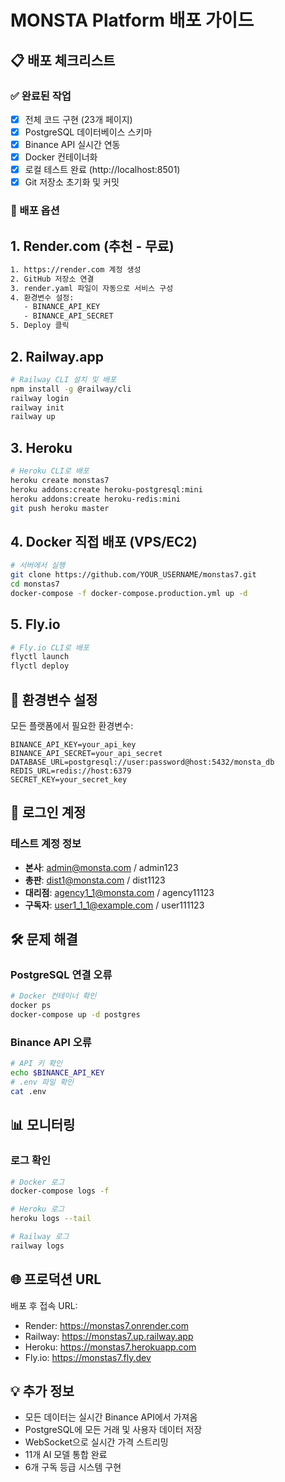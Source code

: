 # MONSTA Platform 배포 가이드

## 📋 배포 체크리스트

### ✅ 완료된 작업
- [x] 전체 코드 구현 (23개 페이지)
- [x] PostgreSQL 데이터베이스 스키마
- [x] Binance API 실시간 연동
- [x] Docker 컨테이너화
- [x] 로컬 테스트 완료 (http://localhost:8501)
- [x] Git 저장소 초기화 및 커밋

### 🚀 배포 옵션

## 1. Render.com (추천 - 무료)
```bash
1. https://render.com 계정 생성
2. GitHub 저장소 연결
3. render.yaml 파일이 자동으로 서비스 구성
4. 환경변수 설정:
   - BINANCE_API_KEY
   - BINANCE_API_SECRET
5. Deploy 클릭
```

## 2. Railway.app
```bash
# Railway CLI 설치 및 배포
npm install -g @railway/cli
railway login
railway init
railway up
```

## 3. Heroku
```bash
# Heroku CLI로 배포
heroku create monstas7
heroku addons:create heroku-postgresql:mini
heroku addons:create heroku-redis:mini
git push heroku master
```

## 4. Docker 직접 배포 (VPS/EC2)
```bash
# 서버에서 실행
git clone https://github.com/YOUR_USERNAME/monstas7.git
cd monstas7
docker-compose -f docker-compose.production.yml up -d
```

## 5. Fly.io
```bash
# Fly.io CLI로 배포
flyctl launch
flyctl deploy
```

## 📝 환경변수 설정

모든 플랫폼에서 필요한 환경변수:
```env
BINANCE_API_KEY=your_api_key
BINANCE_API_SECRET=your_api_secret
DATABASE_URL=postgresql://user:password@host:5432/monsta_db
REDIS_URL=redis://host:6379
SECRET_KEY=your_secret_key
```

## 🔐 로그인 계정

### 테스트 계정 정보
- **본사**: admin@monsta.com / admin123
- **총판**: dist1@monsta.com / dist1123
- **대리점**: agency1_1@monsta.com / agency11123
- **구독자**: user1_1_1@example.com / user111123

## 🛠️ 문제 해결

### PostgreSQL 연결 오류
```bash
# Docker 컨테이너 확인
docker ps
docker-compose up -d postgres
```

### Binance API 오류
```bash
# API 키 확인
echo $BINANCE_API_KEY
# .env 파일 확인
cat .env
```

## 📊 모니터링

### 로그 확인
```bash
# Docker 로그
docker-compose logs -f

# Heroku 로그
heroku logs --tail

# Railway 로그
railway logs
```

## 🌐 프로덕션 URL

배포 후 접속 URL:
- Render: https://monstas7.onrender.com
- Railway: https://monstas7.up.railway.app
- Heroku: https://monstas7.herokuapp.com
- Fly.io: https://monstas7.fly.dev

## 💡 추가 정보

- 모든 데이터는 실시간 Binance API에서 가져옴
- PostgreSQL에 모든 거래 및 사용자 데이터 저장
- WebSocket으로 실시간 가격 스트리밍
- 11개 AI 모델 통합 완료
- 6개 구독 등급 시스템 구현